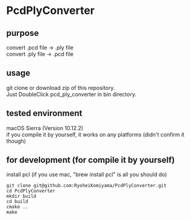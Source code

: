 # PcdPlyConverter

## purpose
convert .pcd file -> .ply file  
convert .ply file -> .pcd file

## usage
git clone or download zip of this repository.  
Just DoubleClick pcd_ply_converter in bin directory.

## tested environment
macOS Sierra (Version 10.12.2)  
if you compile it by yourself, it works on any platforms (didn't confirm it though)

## for development (for compile it by yourself)
install pcl (if you use mac, "brew install pcl" is all you should do)
```
git clone git@github.com:RyoheiKomiyama/PcdPlyConverter.git
cd PcdPlyConverter
mkdir build
cd build
cmake ..
make
```

